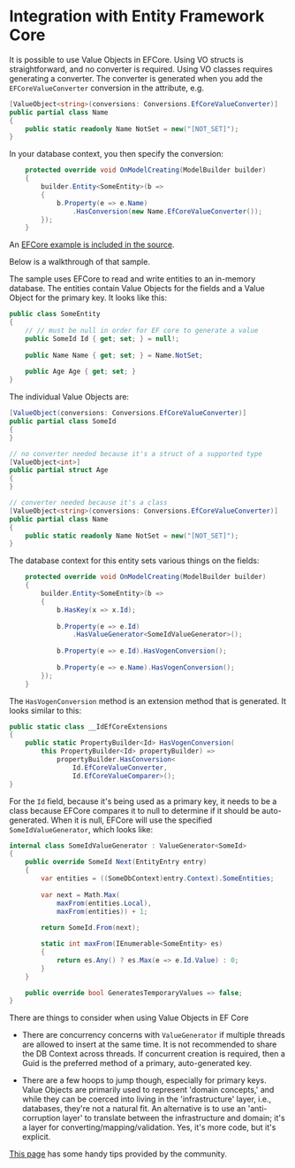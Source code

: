 # Integration with Entity Framework Core

It is possible to use Value Objects in EFCore.
Using VO structs is straightforward, and no converter is required.
Using VO classes requires generating a converter.
The converter is generated when you add the `EFCoreValueConverter` conversion in the attribute, e.g.

```c#
[ValueObject<string>(conversions: Conversions.EfCoreValueConverter)]
public partial class Name
{
    public static readonly Name NotSet = new("[NOT_SET]");
}
```

In your database context, you then specify the conversion:

```c#
    protected override void OnModelCreating(ModelBuilder builder)
    {
        builder.Entity<SomeEntity>(b =>
        {
            b.Property(e => e.Name)
                .HasConversion(new Name.EfCoreValueConverter());
        });
    }
```


An [EFCore example is included in the source](https://github.com/SteveDunn/Vogen/tree/main/samples/Vogen.Examples/SerializationAndConversion/EFCore).

Below is a walkthrough of that sample.

The sample uses EFCore to read and write entities to an in-memory database.
The entities contain Value Objects for the fields and a Value Object for the primary key.
It looks like this:

```c#
public class SomeEntity
{
    // // must be null in order for EF core to generate a value
    public SomeId Id { get; set; } = null!; 
    
    public Name Name { get; set; } = Name.NotSet;
    
    public Age Age { get; set; }
}
```

The individual Value Objects are:

```c#
[ValueObject(conversions: Conversions.EfCoreValueConverter)]
public partial class SomeId
{
}

// no converter needed because it's a struct of a supported type
[ValueObject<int>]
public partial struct Age
{
}

// converter needed because it's a class
[ValueObject<string>(conversions: Conversions.EfCoreValueConverter)]
public partial class Name
{
    public static readonly Name NotSet = new("[NOT_SET]");
}
```

The database context for this entity sets various things on the fields:

```c#
    protected override void OnModelCreating(ModelBuilder builder)
    {
        builder.Entity<SomeEntity>(b =>
        {
            b.HasKey(x => x.Id);
            
            b.Property(e => e.Id)
                .HasValueGenerator<SomeIdValueGenerator>();
            
            b.Property(e => e.Id).HasVogenConversion();
            
            b.Property(e => e.Name).HasVogenConversion();
        });
    }
```

The `HasVogenConversion` method is an extension method that is generated. It looks similar to this:
```C#
public static class __IdEfCoreExtensions 
{
    public static PropertyBuilder<Id> HasVogenConversion(
        this PropertyBuilder<Id> propertyBuilder) =>
            propertyBuilder.HasConversion<
                Id.EfCoreValueConverter, 
                Id.EfCoreValueComparer>();
}
```

For the `Id` field, because it's being used as a primary key, it needs to be a class because EFCore compares it to null to determine if it should be auto-generated. When it is null, EFCore will use the specified `SomeIdValueGenerator`, which looks like:



```c#
internal class SomeIdValueGenerator : ValueGenerator<SomeId>
{
    public override SomeId Next(EntityEntry entry)
    {
        var entities = ((SomeDbContext)entry.Context).SomeEntities;
        
        var next = Math.Max(
            maxFrom(entities.Local), 
            maxFrom(entities)) + 1;
        
        return SomeId.From(next);

        static int maxFrom(IEnumerable<SomeEntity> es)
        {
            return es.Any() ? es.Max(e => e.Id.Value) : 0;
        }
    }

    public override bool GeneratesTemporaryValues => false;
}
```

There are things to consider when using Value Objects in EF Core

* There are concurrency concerns with `ValueGenerator` if multiple threads are allowed to insert at the same time. 
It is not recommended to share the DB Context across threads.
  If concurrent creation is required, then a Guid is the preferred method of a primary, auto-generated key.

* There are a few hoops to jump though, especially for primary keys.
  Value Objects are primarily used to represent 'domain concepts,'
  and while they can be coerced into living in the 'infrastructure' layer, i.e., databases, they're not a natural fit.
 An alternative is to use an 'anti-corruption layer' to translate between the infrastructure and domain;
  it's a layer for converting/mapping/validation. 
Yes, it's more code, but it's explicit.
  
<note title="Users' tips">
<a href="efcore-tips.md" summary="Handy tips for working with EF Core">This page</a> has some handy tips provided by the community.

</note>